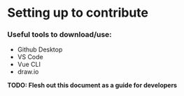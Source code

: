 # Setting up to contribute

### Useful tools to download/use:
- Github Desktop
- VS Code
- Vue CLI
- draw.io

**TODO: Flesh out this document as a guide for developers**
